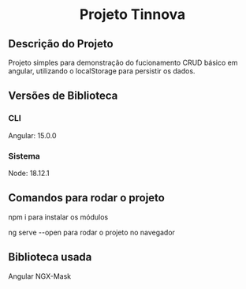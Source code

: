 <h1 align="center">Projeto Tinnova</h1>

## Descrição do Projeto

Projeto simples para demonstração do fucionamento CRUD básico em angular, utilizando o localStorage para persistir os dados. 

## Versões de Biblioteca

### CLI

Angular: 15.0.0

### Sistema

Node: 18.12.1

## Comandos para rodar o projeto

npm i para instalar os módulos

ng serve --open para rodar o projeto no navegador

## Biblioteca usada

Angular NGX-Mask
